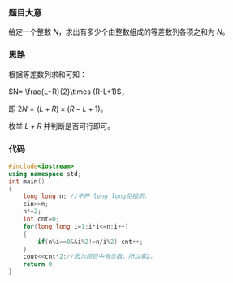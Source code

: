 ### 题目大意

给定一个整数 $N$，求出有多少个由整数组成的等差数列各项之和为 $N$。

### 思路

根据等差数列求和可知：

$N= \frac{L+R}{2}\times (R-L+1)$，

即 $2N= (L+R) \times (R-L+1)$。

枚举 $L+R$ 并判断是否可行即可。

### 代码

```cpp
#include<iostream>
using namespace std;
int main()
{
	long long n; //不开 long long见祖宗。 
	cin>>n;
	n*=2;
	int cnt=0;
	for(long long i=1;i*i<=n;i++)
	{
		if(n%i==0&&i%2!=n/i%2) cnt++;
	}
	cout<<cnt*2;//因为题目中有负数，所以乘2。 
	return 0;
}
```
